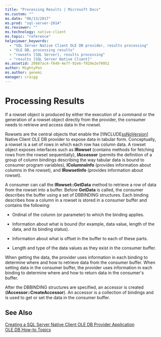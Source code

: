 ```yaml
---
title: "Processing Results | Microsoft Docs"
ms.custom: ""
ms.date: "06/13/2017"
ms.prod: "sql-server-2014"
ms.reviewer: ""
ms.technology: native-client
ms.topic: "reference"
helpviewer_keywords: 
  - "SQL Server Native Client OLE DB provider, results processing"
  - "OLE DB, processing results"
  - "rowsets [SQL Server], results processing"
  - "results [SQL Server Native Client]"
ms.assetid: 20887ac4-f649-4e7f-92e6-f929e2e70952
author: MightyPen
ms.author: genemi
manager: craigg
---
```

# Processing Results
  If a rowset object is produced by either the execution of a command or the generation of a rowset object directly from the provider, the consumer needs to retrieve and access data in the rowset.  
  
 Rowsets are the central objects that enable the [!INCLUDE[ssNoVersion](../../includes/ssnoversion-md.md)] Native Client OLE DB provider to expose data in tabular form. Conceptually, a rowset is a set of rows in which each row has column data. A rowset object exposes interfaces such as **IRowset** (contains methods for fetching rows from the rowset sequentially), **IAccessor** (permits the definition of a group of column bindings describing the way tabular data is bound to consumer program variables), **IColumnsInfo** (provides information about columns in the rowset), and **IRowsetInfo** (provides information about rowset).  
  
 A consumer can call the **IRowset::GetData** method to retrieve a row of data from the rowset into a buffer. Before **GetData** is called, the consumer describes the buffer using a set of DBBINDING structures. Each binding describes how a column in a rowset is stored in a consumer buffer and contains the following:  
  
-   Ordinal of the column (or parameter) to which the binding applies.  
  
-   Information about what is bound (for example, data value, length of the data, and its binding status).  
  
-   Information about what is offset in the buffer to each of these parts.  
  
-   Length and type of the data values as they exist in the consumer buffer.  
  
 When getting the data, the provider uses information in each binding to determine where and how to retrieve data from the consumer buffer. When setting data in the consumer buffer, the provider uses information in each binding to determine where and how to return data in the consumer's buffer.  
  
 After the DBBINDING structures are specified, an accessor is created (**IAccessor::CreateAccessor**). An accessor is a collection of bindings and is used to get or set the data in the consumer buffer.  
  
## See Also  
 [Creating a SQL Server Native Client OLE DB Provider Application](creating-a-sql-server-native-client-ole-db-provider-application.md)   
 [OLE DB How-to Topics](../native-client-ole-db-how-to/ole-db-how-to-topics.md)  
  
  
